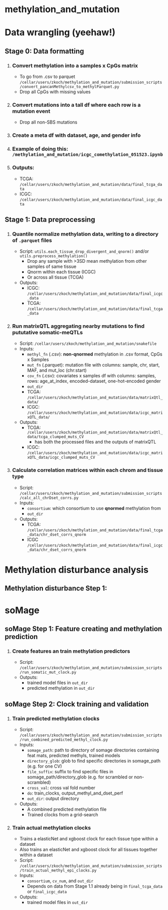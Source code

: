 # methylation_and_mutation
# Data wrangling (yeehaw!)
## **Stage 0**: Data formatting
1. ### Convert methylation into a samples x CpGs matrix
    - To go from .csv to parquet `/cellar/users/zkoch/methylation_and_mutation/submission_scripts/convert_pancanMethylcsv_to_methylParquet.py`
    - Drop all CpGs with missing values
2. ### Convert mutations into a tall df where each row is a mutation event
    - Drop all non-SBS mutations
3. ### Create a meta df with dataset, age, and gender info
4. ### Example of doing this: `/methylation_and_mutation/icgc_comethylation_051523.ipynb`
5. ### Outputs:
    - TCGA: `/cellar/users/zkoch/methylation_and_mutation/data/final_tcga_data`
    - ICGC: `/cellar/users/zkoch/methylation_and_mutation/data/final_icgc_data`
## **Stage 1**: Data preprocessing
1. ### Quantile normalize methylation data, writing to a directory of `.parquet` files ###
    - Script: `utils.each_tissue_drop_divergent_and_qnorm()` and/or `utils.preprocess_methylation()`
        - Drop any sample with >3SD mean methylation from other samples of same tissue
        - Qnorm within each tissue (ICGC)
        - Or across all tissue (TCGA)
    - Outputs: 
        - ICGC: `/cellar/users/zkoch/methylation_and_mutation/data/final_icgc_data` 
        - TCGA: `/cellar/users/zkoch/methylation_and_mutation/data/final_tcga_data`

2. ### Run matrixQTL aggregating nearby mutations to find pututative somatic-meQTLs ###
    - Script: `/cellar/users/zkoch/methylation_and_mutation/snakefile`
    - Inputs:
        - `methyl_fn` (.csv): **non-qnormed** methylation in .csv format, CpGs x Samples
        - `mut_fn` (.parquet): mutation file with columns: sample, chr, start, MAF, and mut_loc (chr:start)
        - `cov_fn` (.csv): covariates x samples df with columns: samples, rows: age_at_index, encoded-dataset, one-hot-encoded gender
        - `out_dir`
        - TCGA: `/cellar/users/zkoch/methylation_and_mutation/data/matrixQtl_data/`
        - ICGC: `/cellar/users/zkoch/methylation_and_mutation/data/icgc_matrixQTL_data/`
    - Outputs:
        - TCGA: `/cellar/users/zkoch/methylation_and_mutation/data/matrixQtl_data/tcga_clumped_muts_CV`
            - has both the processed files and the outputs of matrixQTL
        - ICGC: `/cellar/users/zkoch/methylation_and_mutation/data/icgc_matrixQTL_data/icgc_clumped_muts_CV`
3. ### Calculate correlation matrices within each chrom and tissue type ###
    - Script: `/cellar/users/zkoch/methylation_and_mutation/submission_scripts/calc_all_chrDset_corrs.py`
    - Inputs:
        - `consortium`: which consortium to use **qnormed** methylation from
        - `out_dir`
    - Outputs:
        - TCGA: `/cellar/users/zkoch/methylation_and_mutation/data/final_tcga_data/chr_dset_corrs_qnorm`
        - ICGC `/cellar/users/zkoch/methylation_and_mutation/data/final_icgc_data/chr_dset_corrs_qnorm`

# Methylation disturbance analysis
## **Methylation disturbance Step 1**: 


# soMage
## **soMage Step 1**: Feature creating and methylation prediction
1. ### Create features an train methylation predictors ###
    - Script: `/cellar/users/zkoch/methylation_and_mutation/submission_scripts/run_somatic_mut_clock.py`
    - Outputs:
        - trained model files in `out_dir`
        - predicted methylation in `out_dir`
    
## **soMage Step 2**: Clock training and validation
1. ### Train predicted methylation clocks ###
    - Script: `/cellar/users/zkoch/methylation_and_mutation/submission_scripts/run_combined_predicted_methyl_clock.py`
    - Inputs:
        - `somage_path`: path to directory of somage directories containing feat mats, predicted methyls, trained models
        - `directory_glob`: glob to find specific directories in somage_path (e.g. for one CV)
        - `file_suffix`: suffix to find specific files in somage_path/directory_glob (e.g. for scrambled or non-scrambled)
        - `cross_val`: cross val fold number
        - `do`: train_clocks, output_methyl_and_dset_perf
        - `out_dir`: output directory
    - Outputs:
        - A combined predicted methylation file
        - Trained clocks from a grid-search

2. ### Train actual methylation clocks ###
    - Trains a elasticNet and xgboost clock for each tissue type within a dataset
    - Also trains an elasticNet and xgboost clock for all tissues together within a dataset
    - Script: `/cellar/users/zkoch/methylation_and_mutation/submission_scripts/train_actual_methyl_epi_clocks.py`
    - Inputs:
        - `consortium`, `cv_num`, and `out_dir`
        - Depends on data from Stage 1.1 already being in `final_tcga_data` or `final_icgc_data`
    - Outputs:
        - trained model files in `out_dir`
